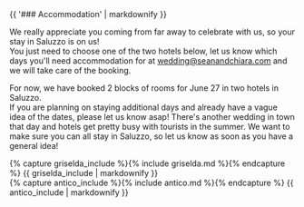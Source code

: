 <div class="heading">
<div class="text_line left"></div>
{{ '### Accommodation' | markdownify }}
<div class="text_line right"></div>
</div>

  We really appreciate you coming from far away to celebrate with us, so your stay in Saluzzo is on us!   
You just need to choose one of the two hotels below, let us know which days you'll need accommodation for at [wedding@seanandchiara.com](mailto:wedding@seanandchiara.com) and we will take care of the booking.  

For now, we have booked 2 blocks of rooms for June 27 in two hotels in Saluzzo.  
If you are planning on staying additional days and already have a vague idea of the dates, please let us know asap! There's another wedding in town that day and hotels get pretty busy with tourists in the summer. We want to make sure you can all stay in Saluzzo, so let us know as soon as you have a general idea!

<div class="half info">
{% capture griselda_include %}{% include griselda.md %}{% endcapture %}
{{ griselda_include | markdownify }}
</div><div class="half info">
{% capture antico_include %}{% include antico.md %}{% endcapture %}
{{ antico_include | markdownify }}
</div>

